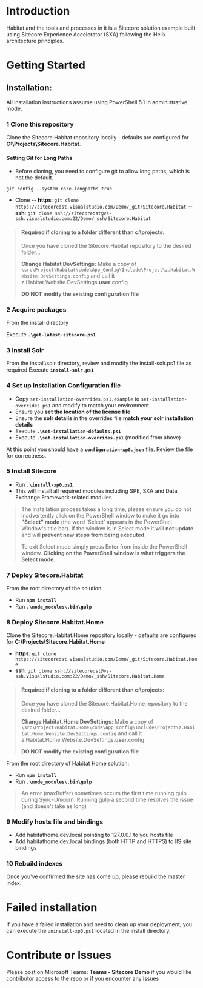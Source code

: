 # Introduction 
Habitat and the tools and processes in it is a Sitecore solution example built using Sitecore Experience Accelerator (SXA) following the Helix architecture principles.

# Getting Started
## Installation:

All installation instructions assume using PowerShell 5.1 in administrative mode.

### 1 Clone this repository
Clone the Sitecore.Habitat repository locally - defaults are configured for **C:\Projects\Sitecore.Habitat**. 

#### Setting Git for Long Paths

- Before cloning, you need to configure git to allow long paths, which is not the default.

`git config --system core.longpaths true`

- Clone 
-- **https**:	`git clone https://sitecoredst.visualstudio.com/Demo/_git/Sitecore.Habitat` 
-- **ssh**:		`git clone ssh://sitecoredst@vs-ssh.visualstudio.com:22/Demo/_ssh/Sitecore.Habitat`

> #### Required if cloning to a folder **different than c:\projects**:
> 
> Once you have cloned the Sitecore.Habitat repository to the desired folder...
> 
> **Change Habitat DevSettings:**
> Make a copy of `\src\Project\Habitat\code\App_Config\Include\Project\z.Habitat.Website.DevSettings.config` and call it z.Habitat.Website.DevSettings.**user**.config
>  
> **DO NOT modify the existing configuration file**


### 2 Acquire packages
From the install directory

Execute **`.\get-latest-sitecore.ps1`**

### 3 Install Solr

From the install\solr directory, review and modify the install-solr.ps1 file as required
Execute **`install-solr.ps1`**

### 4 Set up Installation Configuration file
- Copy `set-installation-overrides.ps1.example` to `set-installation-overrides.ps1` and modify to match your environment 
- Ensure you **set the location of the license file** 
- Ensure the **solr details** in the overrides file **match your solr installation details**
- Execute **`.\set-installation-defaults.ps1`**
- Execute **`.\set-installation-overrides.ps1`** (modified from above)

At this point you should have a **`configuration-xp0.json`** file. Review the file for correctness.

### 5 Install Sitecore

- Run **`.\install-xp0.ps1`**
- This will install all required modules including SPE, SXA and Data Exchange Framework-related modules

> The installation process takes a long time, please ensure you do not inadvertently click on the PowerShell window to make it go into **"Select" mode** (the word 'Select' appears in the PowerShell Window's title bar). If the window is in Select mode it **will not update** and will **prevent new steps from being executed**. 
> 
> To exit Select mode simply press Enter from inside the PowerShell window. **Clicking on the PowerShell window is what triggers the Select mode.**

### 7 Deploy Sitecore.Habitat
From the root directory of the solution
- Run **`npm install`**
- Run **`.\node_modules\.bin\gulp`** 

### 8 Deploy Sitecore.Habitat.Home
Clone the Sitecore.Habitat.Home repository locally - defaults are configured for **C:\Projects\Sitecore.Habitat.Home**

- **https**:	`git clone https://sitecoredst.visualstudio.com/Demo/_git/Sitecore.Habitat.Home` 
- **ssh**:		`git clone ssh://sitecoredst@vs-ssh.visualstudio.com:22/Demo/_ssh/Sitecore.Habitat.Home`

> #### Required if cloning to a folder **different than c:\projects**:
> 
> Once you have cloned the Sitecore.Habitat.Home repository to the desired folder...
> 
> **Change Habitat.Home DevSettings:**
>  Make a copy of `\src\Project\Habitat.Home\code\App_Config\Include\Project\z.Habitat.Home.Website.DevSettings.config` and call it z.Habitat.Home.Website.DevSettings.**user**.config
> 
> **DO NOT modify the existing configuration file**


From the root directory of Habitat Home solution:
- Run **`npm install`**
- Run **`.\node_modules\.bin\gulp`**

> An error (maxBuffer) sometimes occurs the first time running gulp during Sync-Unicorn. 
> Running gulp a second time resolves the issue (and doesn't take as long)

### 9 Modify hosts file and bindings
- Add habitathome.dev.local pointing to 127.0.0.1 to you hosts file
- Add habitathome.dev.local bindings (both HTTP and HTTPS) to IIS site bindings

### 10 Rebuild indexes
Once you've confirmed the site has come up, please rebuild the master index.

# Failed installation

If you have a failed installation and need to clean up your deployment, you can execute the `uninstall-xp0.ps1` located in the install directory.

# Contribute or Issues
Please post on Microsoft Teams:  **Teams - Sitecore Demo** if you would like contributor access to the repo or if you encounter any issues

